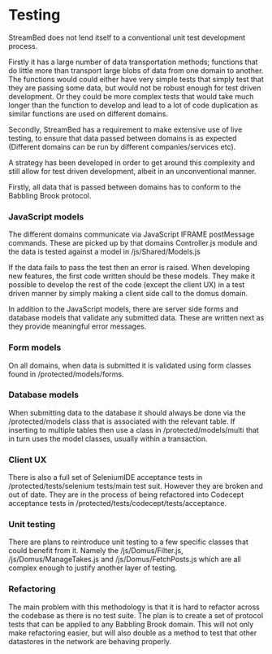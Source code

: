 # Testing

StreamBed does not lend itself to a conventional unit test development process.

Firstly it has a large number of data transportation methods; functions that do little more than transport large blobs of data from one domain to another. The functions would could either have very simple tests that simply test that they are passing some data, but would not be robust enough for test driven development. Or they could be more complex tests that would take much longer than the function to develop and lead to a lot of code duplication as similar functions are used on different domains.

Secondly, StreamBed has a requirement to make extensive use of live testing, to ensure that data passed between domains is as expected (Different domains can be run by different companies/services etc).

A strategy has been developed in order to get around this complexity and still allow for test driven development, albeit in an unconventional manner.

Firstly, all data that is passed between domains has to conform to the Babbling Brook protocol.

### JavaScript models

The different domains communicate via JavaScript IFRAME postMessage commands. These are picked up by that domains Controller.js module and the data is tested against a model in /js/Shared/Models.js

If the data fails to pass the test then an error is raised.  When developing new features, the first code written should be these models. They make it possible to develop the rest of the code (except the client UX) in a test driven manner by simply making a client side call to the domus domain.

In addition to the JavaScript models, there are server side forms and database models that validate any submitted data. These are written next as they provide meaningful error messages.

### Form models

On all domains, when data is submitted it is validated using form classes found in /protected/models/forms.

### Database models

When submitting data to the database it should always be done via the /protected/models class that is associated with the relevant table. If inserting to multiple tables then use a class in /protected/models/multi that in turn uses the model classes, usually within a transaction.

### Client UX

There is also a full set of SeleniumIDE acceptance tests in /protected/tests/selenium tests/main test suit. However they are broken and out of date. They are in the process of being refactored into Codecept acceptance tests in /protected/tests/codecept/tests/acceptance.

### Unit testing

There are plans to reintroduce unit testing to a few specific classes that could benefit from it. Namely the /js/Domus/Filter.js, /js/Domus/ManageTakes.js and /js/Domus/FetchPosts.js which are all complex enough to justify another layer of testing.

### Refactoring

The main problem with this methodology is that it is hard to refactor across the codebase as there is no test suite. The plan is to create a set of protocol tests that can be applied to any Babbling Brook domain. This will not only make refactoring easier, but will also double as a method to test that other datastores in the network are behaving properly.
